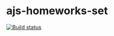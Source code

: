 # ajs-homeworks-set
[![Build status](https://ci.appveyor.com/api/projects/status/hev7je5ruy8qy53q?svg=true)](https://ci.appveyor.com/project/lioness1741/ajs-homeworks-set)